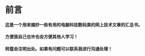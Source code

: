 # 前言

#### 这是一个用来摘抄一些有用的电脑科技数码类的网上技术文章的汇总书。

#### 方便我自己也许也会方便其他人学习！

#### 转载会注明出处。如果有问题可以联系我进行沟通处理！
